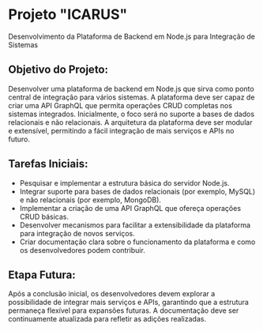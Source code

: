 # Projeto "ICARUS"

Desenvolvimento da Plataforma de Backend em Node.js para Integração de Sistemas

## Objetivo do Projeto:

Desenvolver uma plataforma de backend em Node.js que sirva como ponto central de integração para vários sistemas. A plataforma deve ser capaz de criar uma API GraphQL que permita operações CRUD completas nos sistemas integrados. Inicialmente, o foco será no suporte a bases de dados relacionais e não relacionais. A arquitetura da plataforma deve ser modular e extensível, permitindo a fácil integração de mais serviços e APIs no futuro.

## Tarefas Iniciais:

- Pesquisar e implementar a estrutura básica do servidor Node.js.
- Integrar suporte para bases de dados relacionais (por exemplo, MySQL) e não relacionais (por exemplo, MongoDB).
- Implementar a criação de uma API GraphQL que ofereça operações CRUD básicas.
- Desenvolver mecanismos para facilitar a extensibilidade da plataforma para integração de novos serviços.
- Criar documentação clara sobre o funcionamento da plataforma e como os desenvolvedores podem contribuir.

## Etapa Futura:

Após a conclusão inicial, os desenvolvedores devem explorar a possibilidade de integrar mais serviços e APIs, garantindo que a estrutura permaneça flexível para expansões futuras. A documentação deve ser continuamente atualizada para refletir as adições realizadas.
